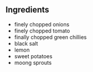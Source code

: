 ## Ingredients 

- finely chopped onions 
- finely chopped tomato 
- finally chopped green chillies 
- black salt 
- lemon 
- sweet potatoes 
- moong sprouts 
